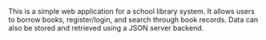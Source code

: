 This is a simple web application for a school library system. It allows users to borrow books, register/login, and search through book records. Data can also be stored and retrieved using a JSON server backend.

